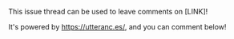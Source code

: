 <!-- This is a template for discussion threads using https://utteranc.es/ -->
<!-- You can delete it if you're making an issue! -->
<!-- GitHub Actions, close this thread and mark it for discussion -->

This issue thread can be used to leave comments on [LINK]!

It's powered by https://utteranc.es/, and you can comment below!

